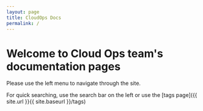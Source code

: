 ```yaml
---
layout: page
title: CloudOps Docs
permalink: /
---
```


# Welcome to Cloud Ops team's documentation pages

Please use the left menu to navigate through the site.

For quick searching, use the search bar on the left or use the [tags page]({{ site.url }}{{ site.baseurl }}/tags)

<!--[Open an issue]({{ site.repo }}/issues)-->
